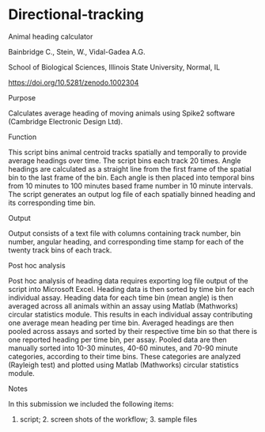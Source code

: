 # Directional-tracking
Animal heading calculator

Bainbridge C., Stein, W., Vidal-Gadea A.G.

School of Biological Sciences, Illinois State University, Normal, IL

https://doi.org/10.5281/zenodo.1002304

Purpose

Calculates average heading of moving animals using Spike2 software (Cambridge Electronic Design Ltd). 
 
Function

This script bins animal centroid tracks spatially and temporally to provide average headings over time. The script bins each track 20 times. Angle headings are calculated as a straight line from the first frame of the spatial bin to the last frame of the bin. Each angle is then placed into temporal bins from 10 minutes to 100 minutes based frame number in 10 minute intervals. The script generates an output log file of each spatially binned heading and its corresponding time bin.
 
Output

Output consists of a text file with columns containing track number, bin number, angular heading, and corresponding time stamp for each of the twenty track bins of each track.

Post hoc analysis

Post hoc analysis of heading data requires exporting log file output of the script into Microsoft Excel. Heading data is then sorted by time bin for each individual assay. Heading data for each time bin (mean angle) is then averaged across all animals within an assay using Matlab (Mathworks) circular statistics module. This results in each individual assay contributing one average mean heading per time bin. Averaged headings are then pooled across assays and sorted by their respective time bin so that there is one reported heading per time bin, per assay. Pooled data are then manually sorted into 10-30 minutes, 40-60 minutes, and 70-90 minute categories, according to their time bins. These categories are analyzed (Rayleigh test) and plotted using Matlab (Mathworks) circular statistics module. 

Notes

In this submission we included the following items:
 1. script;  2. screen shots of the workflow; 3. sample files
